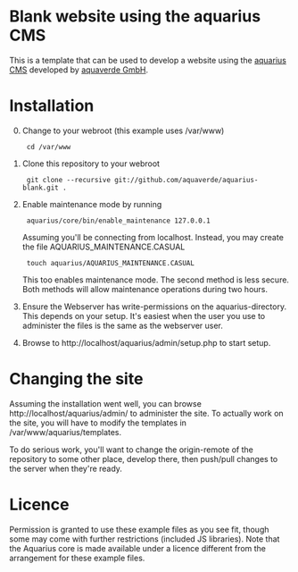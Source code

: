 # Blank website using the aquarius CMS

This is a template that can be used to develop a website using the [aquarius CMS](http://aquarius-cms.com) developed by [aquaverde GmbH](http://aquaverde.ch).


# Installation

0. Change to your webroot (this example uses /var/www)

        cd /var/www

1. Clone this repository to your webroot

        git clone --recursive git://github.com/aquaverde/aquarius-blank.git .

2. Enable maintenance mode by running

        aquarius/core/bin/enable_maintenance 127.0.0.1
   
   Assuming you'll be connecting from localhost. Instead, you may
   create the file AQUARIUS_MAINTENANCE.CASUAL
   
        touch aquarius/AQUARIUS_MAINTENANCE.CASUAL

   This too enables maintenance mode. The second method is less secure. Both
   methods will allow maintenance operations during two hours.

4. Ensure the Webserver has write-permissions on the aquarius-directory. This
   depends on your setup. It's easiest when the user you use to administer the
   files is the same as the webserver user.

3. Browse to http://localhost/aquarius/admin/setup.php to start setup.


# Changing the site

Assuming the installation went well, you can browse 
http://localhost/aquarius/admin/ to administer the site. To actually work on the
site, you will have to modify the templates in /var/www/aquarius/templates.

To do serious work, you'll want to change the origin-remote of the
repository to some other place, develop there, then push/pull changes to the
server when they're ready.


# Licence

Permission is granted to use these example files as you see fit, though some may
come with further restrictions (included JS libraries). Note that the Aquarius
core is made available under a licence different from the arrangement for these
example files.